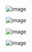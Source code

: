 ![image](https://github.com/user-attachments/assets/1835125c-eadb-4117-902a-f9139014a263)

![image](https://github.com/user-attachments/assets/681f453d-45c4-479e-aada-f5fbdd39104a)

![image](https://github.com/user-attachments/assets/87dffbdf-8caf-49bd-aec5-54f58d876253)

![image](https://github.com/user-attachments/assets/562874b8-1f57-4dbb-86e0-0074735485a4)
